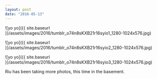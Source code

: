 ```yaml
---
layout: post
date: "2016-05-13"
---
```


![yo yo]({{ site.baseurl }}/assets/images/2016/tumblr_o74n8sKXB21r16syio1_1280-1024x576.jpg)

![yo yo]({{ site.baseurl }}/assets/images/2016/tumblr_o74n8sKXB21r16syio2_1280-1024x576.jpg)

![yo yo]({{ site.baseurl }}/assets/images/2016/tumblr_o74n8sKXB21r16syio3_1280-1024x576.jpg)

Riu has been taking more photos, this time in the basement.
